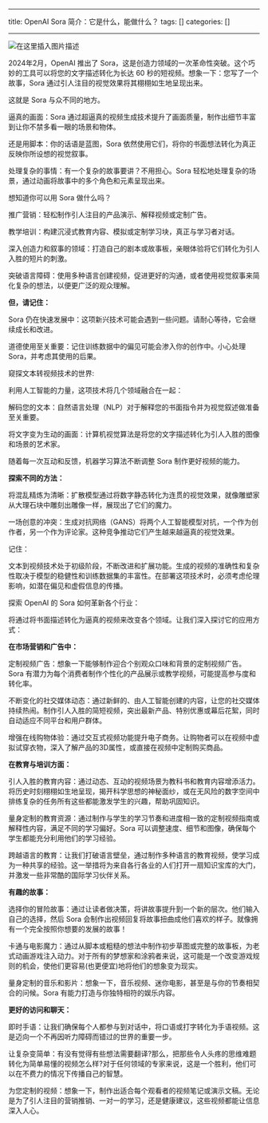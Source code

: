 
--- 
title:  OpenAI Sora 简介：它是什么，能做什么？ 
tags: []
categories: [] 

---
<img src="https://img-blog.csdnimg.cn/direct/19e9d33e06f2466bae3857a2cc3b472c.jpeg#pic_center" alt="在这里插入图片描述">

2024年2月，OpenAI 推出了 Sora，这是创造力领域的一次革命性突破。这个巧妙的工具可以将您的文字描述转化为长达 60 秒的短视频。想象一下：您写了一个故事，Sora 通过引人注目的视觉效果将其栩栩如生地呈现出来。

这就是 Sora 与众不同的地方。

逼真的画面：Sora 通过超逼真的视频生成技术提升了画面质量，制作出细节丰富到让你不禁多看一眼的场景和物体。

还是用脚本：你的话语是蓝图，Sora 依然使用它们，将你的书面想法转化为真正反映你所设想的视觉叙事。

处理复杂的事情：有一个复杂的故事要讲？不用担心。Sora 轻松地处理复杂的场景，通过动画将故事中的多个角色和元素呈现出来。

想知道你可以用 Sora 做什么吗？

推广营销：轻松制作引人注目的产品演示、解释视频或定制广告。

教学培训：构建沉浸式教育内容、模拟或定制学习块，真正与学习者对话。

深入创造力和叙事的领域：打造自己的剧本或故事板，亲眼体验将它们转化为引人入胜的短片的刺激。

突破语言障碍：使用多种语言创建视频，促进更好的沟通，或者使用视觉叙事来简化复杂的想法，以便更广泛的观众理解。

**但，请记住：**

Sora 仍在快速发展中：这项新兴技术可能会遇到一些问题。请耐心等待，它会继续成长和改进。

道德使用至关重要：记住训练数据中的偏见可能会渗入你的创作中。小心处理 Sora，并考虑其使用的后果。

窥探文本转视频技术的世界:

利用人工智能的力量，这项技术将几个领域融合在一起：

解码您的文本：自然语言处理（NLP）对于解释您的书面指令并为视觉叙述做准备至关重要。

将文字变为生动的画面：计算机视觉算法是将您的文字描述转化为引人入胜的图像和场景的艺术家。

随着每一次互动和反馈，机器学习算法不断调整 Sora 制作更好视频的能力。

**探索不同的方法：**

将混乱精炼为清晰：扩散模型通过将数字静态转化为连贯的视觉效果，就像雕塑家从大理石块中雕刻出雕像一样，展现出了它们的魔力。

一场创意的冲突：生成对抗网络（GANS）将两个人工智能模型对抗，一个作为创作者，另一个作为评论家。这种竞争推动它们产生越来越逼真的视觉效果。

记住：

文本到视频技术处于初级阶段，不断改进和扩展功能。生成的视频的准确性和复杂性取决于模型的稳健性和训练数据集的丰富性。在部署这项技术时，必须考虑伦理影响，如潜在偏见和虚假信息的传播。

探索 OpenAI 的 Sora 如何革新各个行业：

将通过将书面描述转化为逼真的视频来改变各个领域。让我们深入探讨它的应用方式：

**在市场营销和广告中：**

定制视频广告：想象一下能够制作迎合个别观众口味和背景的定制视频广告。Sora 有潜力为每个消费者制作个性化的产品展示或教学视频，可能提高参与度和转化率。

不断变化的社交媒体动态：通过新鲜的、由人工智能创建的内容，让您的社交媒体持续热闹。制作引人入胜的简短视频，突出最新产品、特别优惠或幕后花絮，同时自动适应不同平台和用户群体。

增强在线购物体验：通过交互式视频功能提升电子商务。让购物者可以在视频中虚拟试穿衣物，深入了解产品的3D属性，或直接在视频中定制购买商品。

**在教育与培训方面：**

引人入胜的教育内容：通过动态、互动的视频场景为教科书和教育内容增添活力。将历史时刻栩栩如生地呈现，揭开科学思想的神秘面纱，或在无风险的数字空间中排练复杂的任务所有这些都能激发学生的兴趣，帮助巩固知识。

量身定制的教育资源：通过制作与学生的学习节奏和进度相一致的定制视频指南或解释性内容，满足不同的学习偏好。Sora 可以调整速度、细节和图像，确保每个学生都能充分利用他们的学习经验。

跨越语言的教育：让我们打破语言壁垒，通过制作多种语言的教育视频，使学习成为一种共享的经验。这一举措将为来自各行各业的人们打开一扇知识宝库的大门，并激发一些非常酷的国际学习伙伴关系。

**有趣的故事：**

选择你的冒险故事：通过让读者做决策，将讲故事提升到一个新的层次。他们输入自己的选择，然后 Sora 会制作出视频回复将故事扭曲成他们喜欢的样子。就像拥有一个完全按照你想要的发展的故事！

卡通与电影魔力：通过从脚本或粗糙的想法中制作初步草图或完整的故事板，为老式动画游戏注入动力。对于所有的梦想家和涂鸦者来说，这可能是一个改变游戏规则的机会，使他们更容易(也更便宜)地将他们的想象变为现实。

量身定制的音乐和影片：想象一下，音乐视频、迷你电影，甚至是与你的节奏相契合的问候。Sora 有能力打造与你独特相符的娱乐内容。

**更好的访问和聊天：**

即时手语：让我们确保每个人都参与到对话中，将口语或打字转化为手语视频。这是迈向一个不再因听力障碍而错过的世界的重要一步。

让复杂变简单：有没有觉得有些想法需要翻译?那么，把那些令人头疼的思维难题转化为简单易懂的视频怎么样?对于任何领域的专家来说，这是一个胜利，他们可以在不费力的情况下传播自己的智慧。

为您定制的视频：想象一下，制作出适合每个观看者的视频笔记或演示文稿。无论是为了引人注目的营销推销、一对一的学习，还是健康建议，这些视频都能让信息深入人心。
